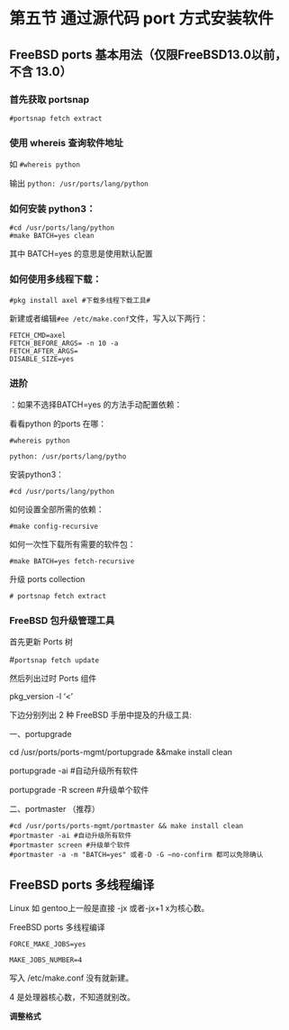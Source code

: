 # 第五节 通过源代码 port 方式安装软件

## FreeBSD ports 基本用法（仅限FreeBSD13.0以前，不含 13.0） <a href="freebsdports-ji-ben-yong-fa" id="freebsdports-ji-ben-yong-fa"></a>

### 首先获取 portsnap&#x20;

`#portsnap fetch extract`

### 使用 whereis 查询软件地址&#x20;

如 `#whereis python`&#x20;

输出 `python: /usr/ports/lang/python`

### 如何安装 python3：

```
#cd /usr/ports/lang/python
#make BATCH=yes clean
```

其中 BATCH=yes 的意思是使用默认配置

### 如何使用多线程下载：&#x20;

`#pkg install axel #下载多线程下载工具#`&#x20;

新建或者编辑`#ee /etc/make.conf`文件，写入以下两行：

```
FETCH_CMD=axel
FETCH_BEFORE_ARGS= -n 10 -a
FETCH_AFTER_ARGS=
DISABLE_SIZE=yes
```

### 进阶

：如果不选择BATCH=yes 的方法手动配置依赖：&#x20;

看看python 的ports 在哪：&#x20;

`#whereis python`&#x20;

`python: /usr/ports/lang/pytho`&#x20;

安装python3：

&#x20;`#cd /usr/ports/lang/python`&#x20;

如何设置全部所需的依赖：&#x20;

`#make config-recursive`&#x20;

如何一次性下载所有需要的软件包：&#x20;

`#make BATCH=yes fetch-recursive`

升级 ports collection

`# portsnap fetch extract`&#x20;

### FreeBSD 包升级管理工具&#x20;

首先更新 Ports 树&#x20;

\#`portsnap fetch update `

然后列出过时 Ports 组件&#x20;

pkg\_version -l ‘<’&#x20;

下边分别列出 2 种 FreeBSD 手册中提及的升级工具:

&#x20;一、portupgrade&#x20;

cd /usr/ports/ports-mgmt/portupgrade &\&make install clean&#x20;

portupgrade -ai #自动升级所有软件

&#x20;portupgrade -R screen #升级单个软件

二、portmaster （推荐）

```
#cd /usr/ports/ports-mgmt/portmaster && make install clean
#portmaster -ai #自动升级所有软件
#portmaster screen #升级单个软件
#portmaster -a -m "BATCH=yes" 或者-D -G –no-confirm 都可以免除确认
```

## FreeBSD ports 多线程编译

Linux 如 gentoo上一般是直接 -jx 或者-jx+1 x为核心数。&#x20;

FreeBSD ports 多线程编译&#x20;

`FORCE_MAKE_JOBS=yes`&#x20;

`MAKE_JOBS_NUMBER=4`&#x20;

写入 /etc/make.conf 没有就新建。

4 是处理器核心数，不知道就别改。

&#x20;**调整格式**
